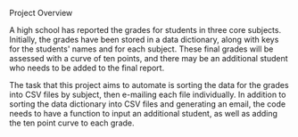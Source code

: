 Project Overview

A high school has reported the grades for students in three core subjects. Initially, the grades have been stored in a data dictionary, along with keys for the students' names and for each subject. These final grades will be assessed with a curve of ten points, and there may be an additional student who needs to be added to the final report.

The task that this project aims to automate is sorting the data for the grades into CSV files by subject, then e-mailing each file individually. In addition to sorting the data dictionary into CSV files and generating an email, the code needs to have a function to input an additional student, as well as adding the ten point curve to each grade.
